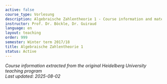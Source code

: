 ```yaml
---
active: false
course_type: Vorlesung
description: Algebraische Zahlentheorie 1 - Course information and materials.
instructor: Prof. Dr. Böckle, Dr. Guiraud
language: en
layout: teaching
order: 999
semester: Winter term 2017/18
title: Algebraische Zahlentheorie 1
status: Active
---
```



*Course information extracted from the original Heidelberg University teaching program*  
*Last updated: 2025-08-02*